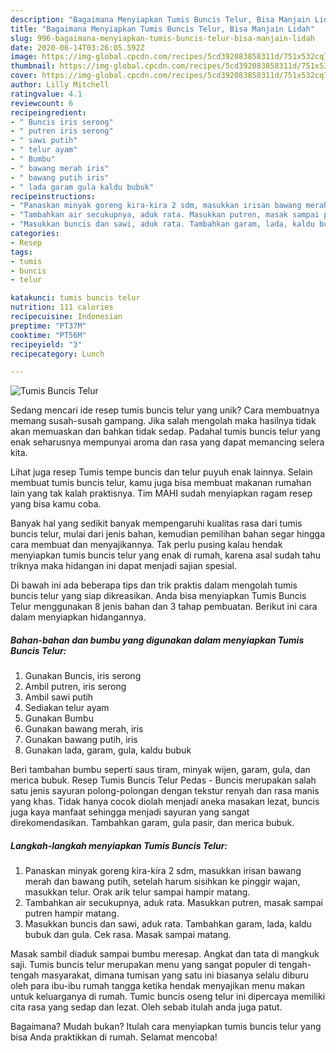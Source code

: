```yaml
---
description: "Bagaimana Menyiapkan Tumis Buncis Telur, Bisa Manjain Lidah"
title: "Bagaimana Menyiapkan Tumis Buncis Telur, Bisa Manjain Lidah"
slug: 996-bagaimana-menyiapkan-tumis-buncis-telur-bisa-manjain-lidah
date: 2020-06-14T03:26:05.592Z
image: https://img-global.cpcdn.com/recipes/5cd392083858311d/751x532cq70/tumis-buncis-telur-foto-resep-utama.jpg
thumbnail: https://img-global.cpcdn.com/recipes/5cd392083858311d/751x532cq70/tumis-buncis-telur-foto-resep-utama.jpg
cover: https://img-global.cpcdn.com/recipes/5cd392083858311d/751x532cq70/tumis-buncis-telur-foto-resep-utama.jpg
author: Lilly Mitchell
ratingvalue: 4.1
reviewcount: 6
recipeingredient:
- " Buncis iris serong"
- " putren iris serong"
- " sawi putih"
- " telur ayam"
- " Bumbu"
- " bawang merah iris"
- " bawang putih iris"
- " lada garam gula kaldu bubuk"
recipeinstructions:
- "Panaskan minyak goreng kira-kira 2 sdm, masukkan irisan bawang merah dan bawang putih, setelah harum sisihkan ke pinggir wajan, masukkan telur. Orak arik telur sampai hampir matang."
- "Tambahkan air secukupnya, aduk rata. Masukkan putren, masak sampai putren hampir matang."
- "Masukkan buncis dan sawi, aduk rata. Tambahkan garam, lada, kaldu bubuk dan gula. Cek rasa. Masak sampai matang."
categories:
- Resep
tags:
- tumis
- buncis
- telur

katakunci: tumis buncis telur 
nutrition: 111 calories
recipecuisine: Indonesian
preptime: "PT37M"
cooktime: "PT56M"
recipeyield: "3"
recipecategory: Lunch

---
```



![Tumis Buncis Telur](https://img-global.cpcdn.com/recipes/5cd392083858311d/751x532cq70/tumis-buncis-telur-foto-resep-utama.jpg)

Sedang mencari ide resep tumis buncis telur yang unik? Cara membuatnya memang susah-susah gampang. Jika salah mengolah maka hasilnya tidak akan memuaskan dan bahkan tidak sedap. Padahal tumis buncis telur yang enak seharusnya mempunyai aroma dan rasa yang dapat memancing selera kita.

Lihat juga resep Tumis tempe buncis dan telur puyuh enak lainnya. Selain membuat tumis buncis telur, kamu juga bisa membuat makanan rumahan lain yang tak kalah praktisnya. Tim MAHI sudah menyiapkan ragam resep yang bisa kamu coba.

Banyak hal yang sedikit banyak mempengaruhi kualitas rasa dari tumis buncis telur, mulai dari jenis bahan, kemudian pemilihan bahan segar hingga cara membuat dan menyajikannya. Tak perlu pusing kalau hendak menyiapkan tumis buncis telur yang enak di rumah, karena asal sudah tahu triknya maka hidangan ini dapat menjadi sajian spesial.


Di bawah ini ada beberapa tips dan trik praktis dalam mengolah tumis buncis telur yang siap dikreasikan. Anda bisa menyiapkan Tumis Buncis Telur menggunakan 8 jenis bahan dan 3 tahap pembuatan. Berikut ini cara dalam menyiapkan hidangannya.

<!--inarticleads1-->

##### Bahan-bahan dan bumbu yang digunakan dalam menyiapkan Tumis Buncis Telur:

1. Gunakan  Buncis, iris serong
1. Ambil  putren, iris serong
1. Ambil  sawi putih
1. Sediakan  telur ayam
1. Gunakan  Bumbu
1. Gunakan  bawang merah, iris
1. Gunakan  bawang putih, iris
1. Gunakan  lada, garam, gula, kaldu bubuk


Beri tambahan bumbu seperti saus tiram, minyak wijen, garam, gula, dan merica bubuk. Resep Tumis Buncis Telur Pedas - Buncis merupakan salah satu jenis sayuran polong-polongan dengan tekstur renyah dan rasa manis yang khas. Tidak hanya cocok diolah menjadi aneka masakan lezat, buncis juga kaya manfaat sehingga menjadi sayuran yang sangat direkomendasikan. Tambahkan garam, gula pasir, dan merica bubuk. 

<!--inarticleads2-->

##### Langkah-langkah menyiapkan Tumis Buncis Telur:

1. Panaskan minyak goreng kira-kira 2 sdm, masukkan irisan bawang merah dan bawang putih, setelah harum sisihkan ke pinggir wajan, masukkan telur. Orak arik telur sampai hampir matang.
1. Tambahkan air secukupnya, aduk rata. Masukkan putren, masak sampai putren hampir matang.
1. Masukkan buncis dan sawi, aduk rata. Tambahkan garam, lada, kaldu bubuk dan gula. Cek rasa. Masak sampai matang.


Masak sambil diaduk sampai bumbu meresap. Angkat dan tata di mangkuk saji. Tumis buncis telur merupakan menu yang sangat populer di tengah-tengah masyarakat, dimana tumisan yang satu ini biasanya selalu diburu oleh para ibu-ibu rumah tangga ketika hendak menyajikan menu makan untuk keluarganya di rumah. Tumic buncis oseng telur ini dipercaya memiliki cita rasa yang sedap dan lezat. Oleh sebab itulah anda juga patut. 

Bagaimana? Mudah bukan? Itulah cara menyiapkan tumis buncis telur yang bisa Anda praktikkan di rumah. Selamat mencoba!

